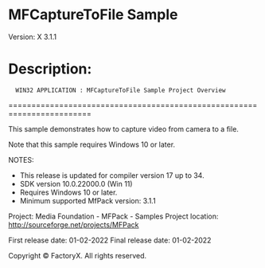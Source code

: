 # MFCaptureToFile Sample
Version: X 3.1.1

Description:
  ========================================================================
      WIN32 APPLICATION : MFCaptureToFile Sample Project Overview
  ========================================================================

  This sample demonstrates how to capture video from camera to a file.

  Note that this sample requires Windows 10 or later. 

NOTES: 
 - This release is updated for compiler version 17 up to 34.
 - SDK version 10.0.22000.0 (Win 11)
 - Requires Windows 10 or later.
 - Minimum supported MfPack version: 3.1.1

Project: Media Foundation - MFPack - Samples
Project location: http://sourceforge.net/projects/MFPack

First release date: 01-02-2022
Final release date: 01-02-2022

Copyright © FactoryX. All rights reserved.
